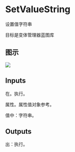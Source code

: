 # SetValueString

设置值字符串

目标是变体管理器蓝图库

## 图示

![]($-20221218-21241767.png)

## Inputs

在。执行。

属性。属性值对象参考。

值中：字符串。  

## Outputs

出：执行。
